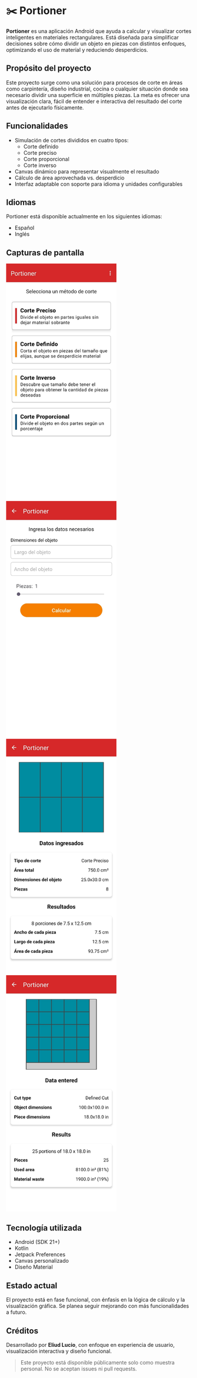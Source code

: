 # ✂️ Portioner

**Portioner** es una aplicación Android que ayuda a calcular y visualizar cortes inteligentes en materiales rectangulares. Está diseñada para simplificar decisiones sobre cómo dividir un objeto en piezas con distintos enfoques, optimizando el uso de material y reduciendo desperdicios.

## Propósito del proyecto

Este proyecto surge como una solución para procesos de corte en áreas como carpintería, diseño industrial, cocina o cualquier situación donde sea necesario dividir una superficie en múltiples piezas. La meta es ofrecer una visualización clara, fácil de entender e interactiva del resultado del corte antes de ejecutarlo físicamente.

## Funcionalidades

- Simulación de cortes divididos en cuatro tipos:
  - Corte definido
  - Corte preciso
  - Corte proporcional
  - Corte inverso
- Canvas dinámico para representar visualmente el resultado
- Cálculo de área aprovechada vs. desperdicio
- Interfaz adaptable con soporte para idioma y unidades configurables

## Idiomas

Portioner está disponible actualmente en los siguientes idiomas: 
- Español
- Inglés

## Capturas de pantalla

<p float="left">
  <img src="images/example_1.jpg" width="300"/>
  <img src="images/example_2.jpg" width="300"/>
  <img src="images/example_3.jpg" width="300"/>
  <img src="images/example_4.jpg" width="300"/>
</p>

## Tecnología utilizada

- Android (SDK 21+)
- Kotlin
- Jetpack Preferences
- Canvas personalizado
- Diseño Material

## Estado actual

El proyecto está en fase funcional, con énfasis en la lógica de cálculo y la visualización gráfica. Se planea seguir mejorando con más funcionalidades a futuro.

## Créditos

Desarrollado por **Eliud Lucio**, con enfoque en experiencia de usuario, visualización interactiva y diseño funcional.

> Este proyecto está disponible públicamente solo como muestra personal. No se aceptan issues ni pull requests.

